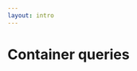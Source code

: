 ```yaml
---
layout: intro
---
```


# Container queries

<SupportedBrowsers chrome=105 edge=105 firefox=110 safari=16 />
